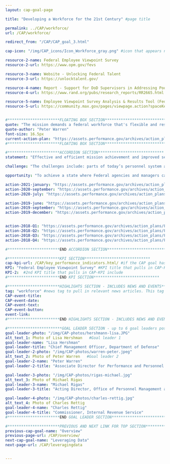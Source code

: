 ```yaml
---
layout: cap-goal-page

title: "Developing a Workforce for the 21st Century" #page title

permalink: ../CAP/workforce/
url: /CAP/workforce/

redirect_from: "/CAP/CAP_goal_3.html"

cap-icon: "/img/CAP_icons/Icon_Workforce_gray.png" #icon that appears next to title

resource-2-name: Federal Employee Viewpoint Survey
resource-2-url: https://www.opm.gov/fevs

resource-3-name: Website - Unlocking Federal Talent
resource-3-url: https://unlocktalent.gov/

resource-4-name: Report - Support for DoD Supervisors in Addressing Poor Employee Performance
resource-4-url: https://www.rand.org/pubs/research_reports/RR2665.html

resource-5-name: Employee Viewpoint Survey Analysis & Results Tool (Federal Access Only)
resource-5-url: https://community.max.gov/pages/viewpage.action?spaceKey=HHS&title=EVS+ART


#***********************FLOATING BOX SECTION*****************************
quote: "The mission demands a federal workforce that's flexible and resilient enough to accommodate the ever-changing nature of work. And it must bring out the best in civil servants." #appears in the gray text box
quote-author: "Peter Warren"
font-size: 16.5px
current-action-plan: "https://assets.performance.gov/archives/action_plans/jan_2021_People_Workforce_for_the_21st_Century.pdf"
#***********************FLOATING BOX SECTION*****************************

#***********************ACCORDION SECTION*****************************
statement: "Effective and efficient mission achievement and improved service to America through enhanced alignment and strategic management of the Federal workforce." #first accordion text

challenge: "The challenges include: parts of today’s personnel system are a relic of an earlier era that ill-serves Federal managers and employees; the Federal personnel system is unduly complex leading to a focus on compliance and transaction management rather than results and customer service; instead of agencies determining the best way to accomplish the mission, they map jobs in a fixed manner with outdated processes and functions; not aligning the workforce to mission requirements means the workforce is not being leveraged to meet emerging needs; HR IT systems are antiquated and not interoperable." #second accordion text

opportunity: "To achieve a state where Federal agencies and managers can hire the best employees, remove low-performing employees, and engage employees at all levels of the organization, the Government must put a framework in place that drives and encourages strategic human capital management." #third accordion text

action-2021-january: "https://assets.performance.gov/archives/action_plans/jan_2021_People_Workforce_for_the_21st_Century.pdf"
action-2020-september: "https://assets.performance.gov/archives/action_plans/september_2020_People_Workforce_for_the_21st_Century.pdf"
action-2020-july: "https://assets.performance.gov/archives/action_plans/july_2020_People_Workforce_for_the_21st_Century.pdf"

action-2019-june: "https://assets.performance.gov/archives/action_plans/june_2019_People_Workforce_for_the_21st_Century.pdf"
action-2019-september: "https://assets.performance.gov/archives/action_plans/sept_2019_People_Workforce_for_the_21st_Century.pdf"
action-2019-december: "https://assets.performance.gov/archives/action_plans/dec_2019_People_Workforce_for_the_21st_Century.pdf"


action-2018-Q1: "https://assets.performance.gov/archives/action_plans/FY2018_Q1_People_Workforce_for_the_21st_Century.pdf"
action-2018-Q2: "https://assets.performance.gov/archives/action_plans/FY2018_Q2_People_Workforce_for_the_21st_Century.pdf"
action-2018-Q3: "https://assets.performance.gov/archives/action_plans/FY2018_Q3_People_Workforce_for_the_21st_Century.pdf"
action-2018-Q4: "https://assets.performance.gov/archives/action_plans/FY2018_Q4_People_Workforce_for_the_21st_Century.pdf"

#***********************END ACCORDION SECTION*****************************

#***********************KPI SECTION*****************************
cap-kpi-url: /CAP/key_performance_indicators.html/ #if the CAP goal has a KPI, it will appear as a button under the title. The button links to the Tableau dashboard
KPI: "Federal Employee Viewpoint Survey" #KPI title that pulls in CAP-KPI include
KPI-2:  #2nd KPI title that pulls in CAP-KPI include
#***********************END KPI SECTION*****************************

#***********************HIGHLIGHTS SECTION - INCLUDES NEWS AND EVENTS*****************************
tag: "workforce" #news tag to pull in relevant news articles. This tag needs to be included in the "post" front matter
CAP-event-title:
CAP-event-date:
CAP-event-text:
CAP-event-button:
event-link:
#***********************END HIGHLIGHTS SECTION - INCLUDES NEWS AND EVENTS*****************************

#************************GOAL LEADER SECTION - up to 6 goal leaders possible by creating up to 6 sections below***************************
goal-leader-photo: "/img/CAP-photos/hershmann-lisa.JPG"
alt_text_1: Photo of Lisa Hershman   #Goal leader 1
goal-leader-name: "Lisa Hershman"
goal-leader-title: "Chief Management Officer, Department of Defense"
goal-leader-2-photo: "/img/CAP-photos/warren-peter.jpeg"
alt_text_2: Photo of Peter Warren   #Goal leader 2
goal-leader-2-name: "Peter Warren"
goal-leader-2-title: "Associate Director for Performance and Personnel Management, Office of Management and Budget"

goal-leader-3-photo: "/img/CAP-photos/rigas-michael.jpg"
alt_text_3: Photo of Michael Rigas
goal-leader-3-name: "Michael Rigas"
goal-leader-3-title: "Acting Director, Office of Personnel Management and Acting Deputy Director of Management, Office of Management and Budget"

goal-leader-4-photo: "/img/CAP-photos/charles-rettig.jpg"
alt_text_4: Photo of Charles Rettig
goal-leader-4-name: "Charles Rettig"
goal-leader-4-title: "Commissioner, Internal Revenue Service"
#***********************END GOAL LEADER SECTION*****************************8

#***********************PREVIOUS AND NEXT LINK FOR TOP SECTION*****************************8
previous-cap-goal-name: "Overview"
previous-page-url: /CAP/overview/
next-cap-goal-name: "Leveraging Data"
next-page-url: /CAP/leveragingdata


---  
```

